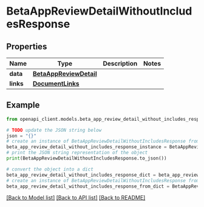 # BetaAppReviewDetailWithoutIncludesResponse


## Properties

Name | Type | Description | Notes
------------ | ------------- | ------------- | -------------
**data** | [**BetaAppReviewDetail**](BetaAppReviewDetail.md) |  | 
**links** | [**DocumentLinks**](DocumentLinks.md) |  | 

## Example

```python
from openapi_client.models.beta_app_review_detail_without_includes_response import BetaAppReviewDetailWithoutIncludesResponse

# TODO update the JSON string below
json = "{}"
# create an instance of BetaAppReviewDetailWithoutIncludesResponse from a JSON string
beta_app_review_detail_without_includes_response_instance = BetaAppReviewDetailWithoutIncludesResponse.from_json(json)
# print the JSON string representation of the object
print(BetaAppReviewDetailWithoutIncludesResponse.to_json())

# convert the object into a dict
beta_app_review_detail_without_includes_response_dict = beta_app_review_detail_without_includes_response_instance.to_dict()
# create an instance of BetaAppReviewDetailWithoutIncludesResponse from a dict
beta_app_review_detail_without_includes_response_from_dict = BetaAppReviewDetailWithoutIncludesResponse.from_dict(beta_app_review_detail_without_includes_response_dict)
```
[[Back to Model list]](../README.md#documentation-for-models) [[Back to API list]](../README.md#documentation-for-api-endpoints) [[Back to README]](../README.md)


